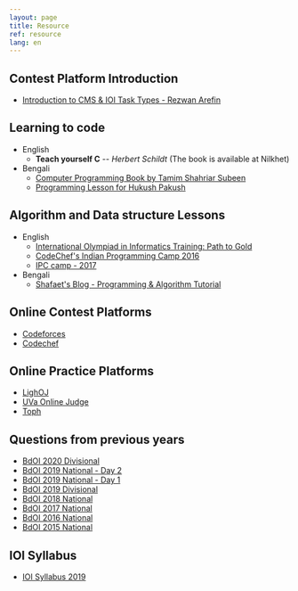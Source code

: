 ```yaml
---
layout: page
title: Resource
ref: resource
lang: en
---
```

## Contest Platform Introduction
- [Introduction to CMS & IOI Task Types - Rezwan Arefin](https://drive.google.com/file/d/1m5phmsXbWk8rG2dShX8CuPltrrzxLdy2/view)

## Learning to code
- English
    - **Teach yourself C** -- *Herbert Schildt* (The book is available at Nilkhet)
- Bengali
    - [Computer Programming Book by Tamim Shahriar Subeen](https://cpbook.subeen.com/)
    - [Programming Lesson for Hukush Pakush](http://hukush-pakush.com/)


## Algorithm and Data structure Lessons
- English
    - [International Olympiad in Informatics Training: Path to Gold](https://www.commonlounge.com/discussion/c43e82881eb94fac9dca4140cf4b31d0)
    - [CodeChef's Indian Programming Camp 2016](https://www.youtube.com/playlist?list=PLi0ZM-RCX5nsTc2Z6woHr5qoF6n3b-thO)
    - [IPC camp - 2017](https://www.youtube.com/playlist?list=PLi0ZM-RCX5nvImim3_ilsdLOtDDkOWt-X)
- Bengali
    - [Shafaet's Blog - Programming & Algorithm Tutorial](http://www.shafaetsplanet.com/)

## Online Contest Platforms
- [Codeforces](https://codeforces.com/)
- [Codechef](https://www.codechef.com/)

## Online Practice Platforms
- [LighOJ](http://lightoj.com)
- [UVa Online Judge](https://uva.onlinejudge.org/)
- [Toph](https://toph.co/)

## Questions from previous years
- [BdOI 2020 Divisional](https://drive.google.com/open?id=1J98WZ4Hmpggx-HwHgcji8cQZQ_faPDYG)
- [BdOI 2019 National - Day 2](https://docs.google.com/document/d/1ObRhrhtqo-RjjCqv9uLsMotuKt0ui1oKIs03UzRu8XU)
- [BdOI 2019 National - Day 1](https://docs.google.com/document/d/1oOG5mFI45T4oTcsf604bitzPF8rSe5DWDJqLcIcSqVo)
- [BdOI 2019 Divisional](https://drive.google.com/drive/u/0/folders/1GIgSt24SjkTWgBNG0gikJCjQVD8g4vYj)
- [BdOI 2018 National](https://drive.google.com/drive/u/0/folders/13zM9OVnBsKXgGaZJrVQ1KPcQxENp59N8)
- [BdOI 2017 National](https://drive.google.com/drive/u/0/folders/0B1o0gxWv12-vOFN2c08wR0hFaEE)
- [BdOI 2016 National](https://drive.google.com/drive/u/0/folders/0B1o0gxWv12-vV2I3U0wtQ0cyS28)
- [BdOI 2015 National](https://drive.google.com/drive/u/0/folders/1jsdw97i9WN0EQ5mdCK0UQKCl9oH8SGxV)

## IOI Syllabus
- [IOI Syllabus 2019](https://people.ksp.sk/~misof/ioi-syllabus/ioi-syllabus-2019.pdf)
